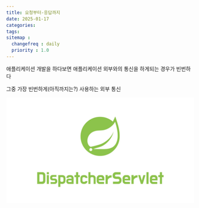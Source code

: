 ```yaml
---
title: 요청부터-응답까지
date: 2025-01-17
categories: 
tags:
sitemap :
  changefreq : daily
  priority : 1.0
---
```

애플리케이션 개발을 하다보면 애플리케이션 외부와의 통신을 하게되는 경우가 빈번하다

그중 가장 빈번하게(아직까지는?) 사용하는 외부 통신

![](assets/img/posts/2025-01-17-%EC%9A%94%EC%B2%AD%EB%B6%80%ED%84%B0-%EC%9D%91%EB%8B%B5%EA%B9%8C%EC%A7%80/0443b2f15c4893c5436632ed1194e4d3_MD5.jpeg)



<script src="https://giscus.app/client.js"
        data-repo="YeaChan05/YeaChan05.github.io"
        data-repo-id="R_kgDONnXleQ"
        data-category="Announcements"
        data-category-id="DIC_kwDONnXlec4Cl2a5"
        data-mapping="pathname"
        data-strict="0"
        data-reactions-enabled="1"
        data-emit-metadata="0"
        data-input-position="bottom"
        data-theme="preferred_color_scheme"
        data-lang="ko"
        crossorigin="anonymous"
        async>
</script>